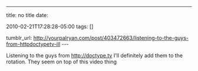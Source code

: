 ---
title: no title
date:

 2010-02-21T17:28:28-05:00 
tags:  []

tumblr_url:
http://yourpalryan.com/post/403472663/listening-to-the-guys-from-httpdoctypetv-ill
\-\--

Listening to the guys from <http://doctype.tv> I'll definitely add them
to the rotation. They seem on top of this video thing

